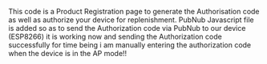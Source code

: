This code is a Product Registration page to generate the Authorisation code as well as authorize your device for replenishment.
PubNub Javascript file is added so as to send the Authorization code via PubNub to our device (ESP8266) it is working now and sending the Authorization code successfully for time being i am manually entering the authorization code when the device is in the AP mode!!
